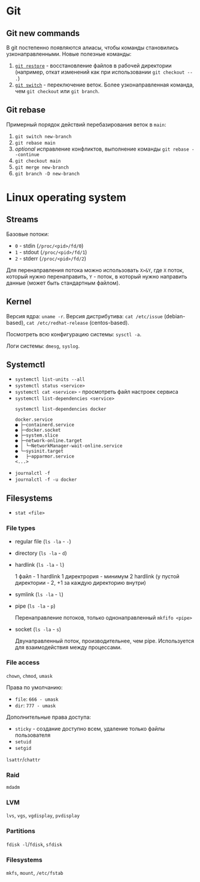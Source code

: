 # Git

## Git new commands

В git постепенно появляются алиасы, чтобы команды становились узконаправленными. Новые полезные команды:
1. [`git restore`](https://git-scm.com/docs/git-restore) - восстановление файлов в рабочей директории (например, откат изменений как при использовании `git checkout -- .`)
2. [`git switch`](https://git-scm.com/docs/git-switch) - переключение веток. Более узконаправленная команда, чем `git checkout` или `git branch`.

## Git rebase

Примерный порядок действий перебазирования веток в `main`:
1. `git switch new-branch`
2. `git rebase main`
3. _optional_ исправление конфликтов, выполнение команды `git rebase --continue`
4. `git checkout main`
5. `git merge new-branch`
6. `git branch -D new-branch`

# Linux operating system

## Streams

Базовые потоки:
* `0` - stdin (`/proc/<pid>/fd/0`)
* `1` - stdout (`/proc/<pid>/fd/1`)
* `2` - stderr (`/proc/<pid>/fd/2`)

Для перенаправления потока можно использовать `X>&Y`, где `X` поток, который нужно перенаправить,
`Y` - поток, в который нужно направить данные (может быть стандартным файлом).

## Kernel

Версия ядра: `uname -r`.
Версия дистрибутива: `cat /etc/issue` (debian-based), `cat /etc/redhat-release` (centos-based).

Посмотреть всю конфигурацию системы: `sysctl -a`.

Логи системы: `dmesg`, `syslog`.

## Systemctl

* `systemctl list-units --all`
* `systemctl status <service>`
* `systemctl cat <service>` - просмотреть файл настроек сервиса
* `systemctl list-dependencies <service>`
  ```shell
  systemctl list-dependencies docker

  docker.service
  ● ├─containerd.service
  ● ├─docker.socket
  ● ├─system.slice
  ● ├─network-online.target
  ● │ └─NetworkManager-wait-online.service
  ● └─sysinit.target
  ●   ├─apparmor.service
  <...>
  ```
* `journalctl -f`
* `journalctl -f -u docker`

## Filesystems

* `stat <file>`

### File types

* regular file (`ls -la` - `-`)
* directory (`ls -la` - `d`)
* hardlink (`ls -la` - `l`)

  1 файл - 1 hardlink
  1 директрория - минимум 2 hardlink (у пустой директории - 2, +1 за каждую директорию внутри)

* symlink (`ls -la` - `l`)
* pipe (`ls -la` - `p`)
    
  Перенаправление потоков, только однонаправленный
  `mkfifo <pipe>`

* socket (`ls -la` - `s`)
  
  Двунаправленный поток, производительнее, чем pipe. Используется для взаимодействия между процессами.

### File access

`chown`, `chmod`, `umask`

Права по умолчанию:
* `file`: `666 - umask`
* `dir`: `777 - umask`

Дополнительные права доступа:
* `sticky` - создание доступно всем, удаление только файлы пользователя
* `setuid`
* `setgid`

`lsattr`/`chattr`

### Raid

`mdadm`

### LVM 

`lvs`, `vgs`, `vgdisplay`, `pvdisplay`

### Partitions

`fdisk -l`/`fdisk`, `sfdisk`

### Filesystems

`mkfs`, `mount`, `/etc/fstab`